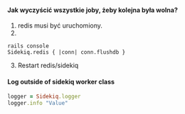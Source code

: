 #### Jak wyczyścić wszystkie joby, żeby kolejna była wolna?
1. redis musi być uruchomiony. 
2.
```
rails console
Sidekiq.redis { |conn| conn.flushdb }
```
3. Restart redis/sidekiq

#### Log outside of sidekiq worker class
```ruby
logger = Sidekiq.logger
logger.info "Value"
```
